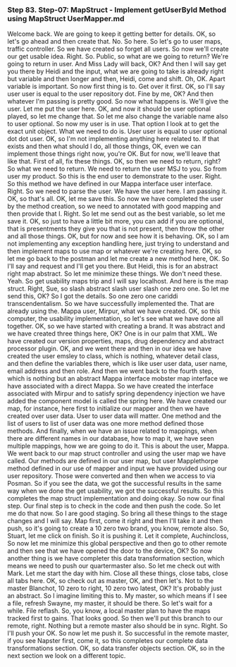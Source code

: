 ### Step 83. Step-07: MapStruct - Implement getUserById Method using MapStruct UserMapper.md
Welcome back. We are going to keep it getting better for details. OK, so let's go ahead and then create that. No. So here. So let's go to user maps, traffic controller. So we have created so forget all users. So now we'll create our get usable idea. Right. So. Public, so what are we going to return? We're going to return in user. And Miss Lady will back, OK? And then I will say get you there by Heidi and the input, what we are going to take is already right but variable and then longer and then, Heidi, come and shift. Oh, OK. Apart variable is important. So now first thing is to. Get over it first. OK, so I'll say user user is equal to the user repository dot. Fine by me, OK? And then whatever I'm passing is pretty good. So now what happens is. We'll give the user. Let me put the user here. OK, and now it should be user optional played, so let me change that. So let me also change the variable name also to user optional. So now my user is in use. That option I look at to get the exact unit object. What we need to do is. User user is equal to user optional dot dot user. OK, so I'm not implementing anything here related to. If that exists and then what should I do, all those things, OK, even we can implement those things right now, you're OK. But for now, we'll leave that like that. First of all, fix these things. OK, so then we need to return, right? So what we need to return. We need to return the user MSJ to you. So from user my product. So this is the end user to demonstrate to the user. Right. So this method we have defined in our Mappa interface user interface. Right. So we need to parse the user. We have the user here. I am passing it. OK, so that's all. OK, let me save this. So now we have completed the user by the method creation, so we need to annotated with good mapping and then provide that I. Right. So let me send out as the best variable, so let me save it. OK, so just to have a little bit more, you can add if you are optional, that is presentments they give you that is not present, then throw the other and all those things. OK, but for now and see how it is behaving. OK, so I am not implementing any exception handling here, just trying to understand and then implement maps to use map or whatever we're creating here. OK, so let me go back to the postman and let me create a new method here, OK. So I'll say and request and I'll get you there. But Heidi, this is for an abstract right map abstract. So let me minimize these things. We don't need these. Yeah. So get usability maps trip and I will say localhost. And here is the map struct. Right, Sue, so slash abstract slash user slash one zero one. So let me send this, OK? So I got the details. So one zero one cariddi transcendentalism. So we have successfully implemented the. That are already using the. Mappa user, Mirpur, what we have created. OK, so this computer, the usability implementation, so let's see what we have done all together. OK, so we have started with creating a brand. It was abstract and we have created three things here, OK? One is in our palm that XML. We have created our version properties, maps, drug dependency and abstract processor plugin. OK, and we went there and then in our idea we have created the user emsley to class, which is nothing, whatever detail class, and then define the variables there, which is like user user data, user name, email address and then role. And then we went back to the fourth step, which is nothing but an abstract Mappa interface mobster map interface we have associated with a direct Mappa. So we have created the interface associated with Mirpur and to satisfy spring dependency injection we have added the component model is called the spring here. We have created our map, for instance, here first to initialize our mapper and then we have created over user data. User to user data will matter. One method and the list of users to list of user data was one more method defined those methods. And finally, when we have an issue related to mappings, when there are different names in our database, how to map it, we have seen multiple mappings, how we are going to do it. This is about the user, Mappa. We went back to our map struct controller and using the user map we have called. Our methods are defined in our user map, but user Mapplethorpe method defined in our use of mapper and input we have provided using our user repository. Those were converted and then when we access to via Posman. So if you see the data, we got the successful results in the same way when we done the get usability, we got the successful results. So this completes the map struct implementation and doing okay. So now our final step. Our final step is to check in the code and then push the code. So let me do that now. So I are good staging. So bring all these things to the stage changes and I will say. Map first, come it right and then I'll take it and then push, so it's going to create a 10 zero two brand, you know, remote also. So, Stuart, let me click on finish. So it is pushing it. Let it complete, Auchincloss, So now let me minimize this global perspective and then go to other remote and then see that we have opened the door to the device, OK? So now another thing is we have completer this data transformation section, which means we need to push our quartermaster also. So let me check out with Mark. Let me start the day with him. Close all these things, close tabs, close all tabs here. OK, so check out as master, OK, and then let's. Not to the master Blanchot, 10 zero to right, 10 zero two latest, OK? It's probably just an abstract. So I imagine limiting this to. My master, so which means if I see a file, refresh Swayne, my master, it should be there. So let's wait for a while. File reflash. So, you know, a local master plan to have the maps tracked first to gains. That looks good. So then we'll put this branch to our remote, right. Nothing but a remote master also should be in sync. Right. So I'll push your OK. So now let me push it. So successful in the remote master, if you see Napster first, come it, so this completes our complete data transformations section. OK, so data transfer objects section. OK, so in the next section we look on a different topic.